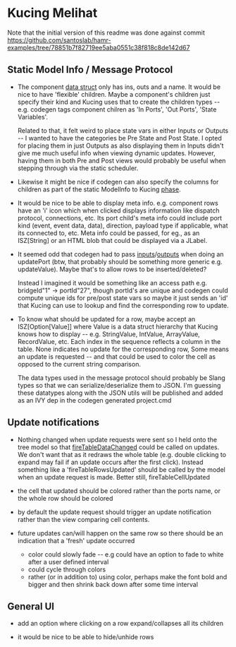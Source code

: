 # Kucing Melihat

Note that the initial version of this readme was done against commit https://github.com/santoslab/hamr-examples/tree/78851b7f82719ee5aba0551c38f818c8de142d67

## Static Model Info / Message Protocol

- The component [data struct](compSC.scala) only has ins, outs and a name.  It would be nice to have 'flexible' children.  Maybe a component's children just specify their kind and Kucing uses that to create the children types -- e.g. codegen tags component chilren as 'In Ports', 'Out Ports', 'State Variables'.

    Related to that, it felt weird to place state vars in either Inputs or Outputs -- I wanted to have the categories be Pre State and Post State.  I opted for placing them in just Outputs as also displaying them in Inputs didn't give me much useful info when viewing dynamic updates.  However, having them in both Pre and Post views would probably be useful when stepping through via the static scheduler.

- Likewise it might be nice if codegen can also specify the columns for children as part of the static ModelInfo to Kucing [phase](../runtimemonitor/GUI.scala#L23-L49).  

- It would be nice to be able to display meta info.  e.g. component rows have an 'i' icon which when clicked displays information like dispatch protocol, connections, etc.  Its port child's meta info could include port kind (event, event data, data), direction, payload type if applicable, what its connected to, etc.  Meta info could be passed, for eg., as an ISZ[String] or an HTML blob that could be displayed via a JLabel. 

- It seemed odd that codegen had to pass [inputs](../runtimemonitor/GUI.scala#L170)/[outputs](../runtimemonitor/GUI.scala#L180) when doing an updatePort (btw, that probably should be something more generic e.g. updateValue).  Maybe that's to allow rows to be inserted/deleted?

    Instead I imagined it would be something like an access path e.g. bridgeId"1" -> portId"27", though portId's are unique and codegen could compute unique ids for pre/post state vars so maybe it just sends an 'id' that Kucing can use to lookup and find the corresponding row to update.

- To know what should be updated for a row, maybe accept an ISZ[Option[Value]] where Value is a data struct hierarchy that Kucing knows how to display -- e.g. StringValue, IntValue, ArrayValue, RecordValue, etc.  Each index in the sequence reflects a column in the table.  None indicates no update for the corresponding row, Some means an update is requested -- and that could be used to color the cell as opposed to the current string comparison.

    The data types used in the message protocol should probably be Slang types so that we can serialize/deserialize them to JSON.  I'm guessing these datatypes along with the JSON utils will be published and added as an IVY dep in the codegen generated project.cmd


## Update notifications

- Nothing changed when update requests were sent so I held onto the tree model so that [fireTableDataChanged](JTreeTableSC.scala#L64) could be called on updates.  We don't want that as it redraws the whole table (e.g. double clicking to expand may fail if an update occurs after the first click). Instead something like a 'fireTableRowsUpdated' should be called by the model when an update request is made.  Better still, fireTableCellUpdated

- the cell that updated should be colored rather than the ports name, or the whole row should be colored

- by default the update request should trigger an update notification rather than the view comparing cell contents.   

- future updates can/will happen on the same row so there should be an indication that a 'fresh' update occurred

    - color could slowly fade -- e.g could have an option to fade to white after a user defined interval
    - could cycle through colors 
    - rather (or in addition to) using color, perhaps make the font bold and bigger and then shrink back down after some time interval

## General UI

- add an option where clicking on a row expand/collapses all its children

- it would be nice to be able to hide/unhide rows



